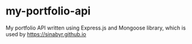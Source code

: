 # my-portfolio-api

My portfolio API written using Express.js and Mongoose library, which is used by https://sinabyr.github.io
